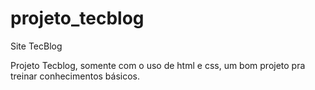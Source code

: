 # projeto_tecblog

Site TecBlog

Projeto Tecblog, somente com o uso de html e css, um bom projeto pra treinar conhecimentos básicos.

